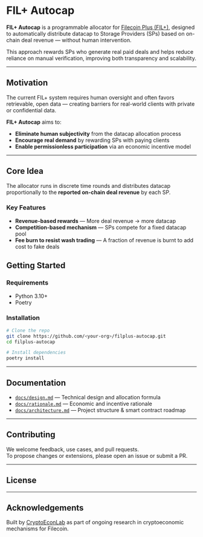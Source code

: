 # FIL+ Autocap

**FIL+ Autocap** is a programmable allocator for [Filecoin Plus (FIL+)](https://docs.filecoin.io/basics/how-storage-works/filecoin-plus), designed to automatically distribute datacap to Storage Providers (SPs) based on on-chain deal revenue — without human intervention.

This approach rewards SPs who generate real paid deals and helps reduce reliance on manual verification, improving both transparency and scalability.

---

## Motivation

The current FIL+ system requires human oversight and often favors retrievable, open data — creating barriers for real-world clients with private or confidential data.

**FIL+ Autocap** aims to:

- **Eliminate human subjectivity** from the datacap allocation process  
- **Encourage real demand** by rewarding SPs with paying clients  
- **Enable permissionless participation** via an economic incentive model

---

## Core Idea

The allocator runs in discrete time rounds and distributes datacap proportionally to the **reported on-chain deal revenue** by each SP.

### Key Features

- **Revenue-based rewards** — More deal revenue → more datacap  
- **Competition-based mechanism** — SPs compete for a fixed datacap pool  
- **Fee burn to resist wash trading** — A fraction of revenue is burnt to add cost to fake deals  

## Getting Started

### Requirements

- Python 3.10+
- Poetry

### Installation

```bash
# Clone the repo
git clone https://github.com/<your-org>/filplus-autocap.git
cd filplus-autocap

# Install dependencies
poetry install

```

---

## Documentation

- [`docs/design.md`](docs/design.md) — Technical design and allocation formula  
- [`docs/rationale.md`](docs/rationale.md) — Economic and incentive rationale  
- [`docs/architecture.md`](docs/architecture.md) — Project structure & smart contract roadmap

---

## Contributing

We welcome feedback, use cases, and pull requests.  
To propose changes or extensions, please open an issue or submit a PR.

---

## License

---

## Acknowledgements

Built by [CryptoEconLab](https://github.com/CELtd) as part of ongoing research in cryptoeconomic mechanisms for Filecoin.
